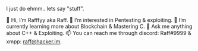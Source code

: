 I just do ehmm.. lets say "stuff".

👋 Hi, I’m Rafffyy aka Raff.
👀 I’m interested in Pentesting & exploiting.
🌱 I’m currently learning more about Blockchain & Mastering C.
💬 Ask me anything about C++ & Exploiting.
📫 You can reach me through discord: Raff#9999 & xmpp: raff@hacker.im.

